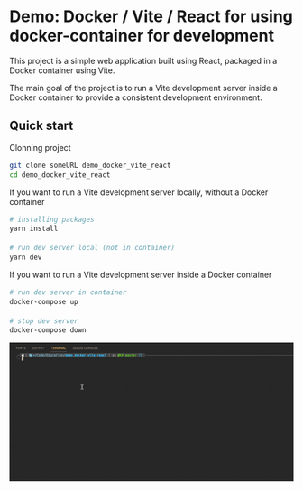 # Demo: Docker / Vite / React for using docker-container for development

This project is a simple web application built using React, packaged in a Docker container using Vite.

The main goal of the project is to run a Vite development server inside a Docker container to provide a consistent development environment.

## Quick start

Clonning project

```bash
git clone someURL demo_docker_vite_react
cd demo_docker_vite_react
```

If you want to run a Vite development server locally, without a Docker container

```bash
# installing packages
yarn install

# run dev server local (not in container)
yarn dev
```

If you want to run a Vite development server inside a Docker container

```bash
# run dev server in container
docker-compose up

# stop dev server
docker-compose down
```

![Build Status](./emample.gif)
